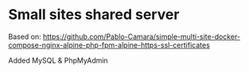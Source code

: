 #  Small sites shared server
Based on:
https://github.com/Pablo-Camara/simple-multi-site-docker-compose-nginx-alpine-php-fpm-alpine-https-ssl-certificates

Added MySQL & PhpMyAdmin

